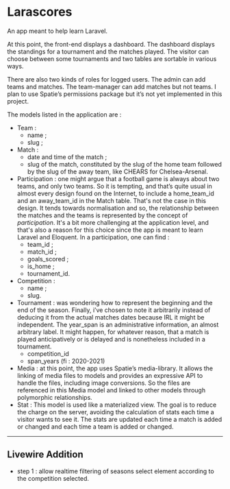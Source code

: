 # Larascores

An app meant to help learn Laravel. 

At this point, the front-end displays a dashboard. The dashboard displays the standings for a tournament and the matches played. The visitor can choose between some tournaments and two tables are sortable in various ways.

There are also two kinds of roles for logged users. The admin can add teams and matches. The team-manager can add matches but not teams. I plan to use Spatie’s permissions package but it’s not yet implemented in this project.

The models listed in the application are :

- Team :  
    - name ;
    - slug ; 
- Match : 
    - date and time of the match ;
    - slug of the match, constituted by the slug of the home team followed by the slug of the away team, like CHEARS for Chelsea-Arsenal.
- Participation : one might argue that a football game is always about two teams, and only two teams. So it is tempting, and that’s quite usual in almost every design found on the Internet, to include a home_team_id and an away_team_id in the Match table. That's not the case in this design. It tends towards normalisation and so, the relationship between the matches and the teams is represented by the concept of *participation*. It's a bit more challenging at the application level, and that's also a reason for this choice since the app is meant to learn Laravel and Eloquent. In a participation, one can find :
    - team_id ;
    - match_id ;
    - goals_scored ;
    - is_home ;
    - tournament_id.
- Competition : 
    - name ;
    - slug.
- Tournament : was wondering how to represent the beginning and the end of the season. Finally, i’ve chosen to note it arbitrarily instead of deducing it from the actual matches dates because IRL it might be independent. The year_span is an administrative information, an almost arbitrary label. It might happen, for whatever reason, that a match is played anticipatively or is delayed and is nonetheless included in a tournament.
    - competition_id
    - span_years (fi : 2020-2021)
- Media : at this point, the app uses Spatie’s media-library. It allows the linking of media files to models and provides an expressive API to handle the files, including image conversions. So the files are referenced in this Media model and linked to other models through polymorphic relationships.
- Stat : This model is used like a materialized view. The goal is to reduce the charge on the server, avoiding the calculation of stats each time a visitor wants to see it. The stats are updated each time a match is added or changed and each time a team is added or changed.

--------------------
## Livewire Addition

- step 1 : allow realtime filtering of seasons select element according to the competition selected.
